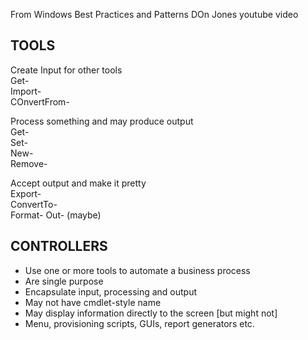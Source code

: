 From Windows Best Practices and Patterns DOn Jones youtube video

## TOOLS
   Create Input for other tools  
      Get-  
      Import-  
      COnvertFrom-  
      
   Process something and may produce output  
      Get-  
      Set-  
      New-  
      Remove-  
      
   Accept output and make it pretty  
      Export-  
      ConvertTo-  
      Format-
      Out- (maybe)  
      
## CONTROLLERS
 - Use one or more tools to automate a business process
 - Are single purpose
 - Encapsulate input, processing and output
 - May not have cmdlet-style name
 - May display information directly to the screen [but might not]
 - Menu, provisioning scripts, GUIs, report generators etc.
